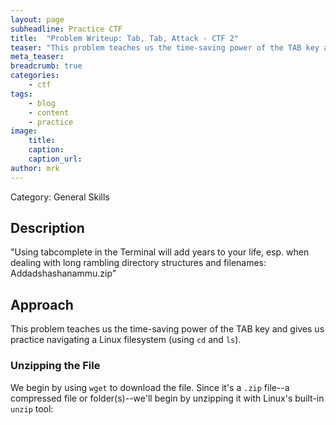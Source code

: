 ```yaml
---
layout: page
subheadline: Practice CTF
title:  "Problem Writeup: Tab, Tab, Attack - CTF 2"
teaser: "This problem teaches us the time-saving power of the TAB key and gives us practice navigating a Linux filesystem."
meta_teaser: 
breadcrumb: true
categories:
    - ctf
tags:
    - blog
    - content
    - practice
image:
    title: 
    caption: 
    caption_url: 
author: mrk
---
```


Category: General Skills

## Description

"Using tabcomplete in the Terminal will add years to your life, esp. when dealing with long rambling directory structures and filenames: Addadshashanammu.zip"

## Approach

This problem teaches us the time-saving power of the TAB key and gives us practice navigating a Linux filesystem (using `cd` and `ls`). 

### Unzipping the File

We begin by using `wget` to download the file. Since it's a `.zip` file--a compressed file or folder(s)--we'll begin by unzipping it with Linux's built-in `unzip` tool:

```bash

```
